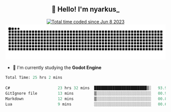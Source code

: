 <h2 align="center">👋 Hello! I'm nyarkus_</h2>
<p align="center">
  <a href="https://wakatime.com/@8f9aa332-6725-4e00-a5d9-b2317a4b74a6">
    <img src="https://wakatime.com/badge/user/8f9aa332-6725-4e00-a5d9-b2317a4b74a6.svg" alt="Total time coded since Jun 8 2023" />
  </a>
  <br>
  <img src = "https://github.com/nyarkus/nyarkus/blob/output/github-snake-dark.svg">
</p>

<!--- - 🔭 I’m currently working at [Eternal Beta](https://github.com/Kacianoki/Eternal-Beta) -->
<!--- 💬 Ask me about **nothing :<**-->
- 🌱 I'm currently studying the **Godot Engine**

<!--START_SECTION:waka-->

```fs
Total Time: 25 hrs 2 mins

C#                     23 hrs 32 mins  ███████████████████████▒░   93.91 %
GitIgnore file         13 mins         ▒░░░░░░░░░░░░░░░░░░░░░░░░   00.90 %
Markdown               12 mins         ▒░░░░░░░░░░░░░░░░░░░░░░░░   00.84 %
Lua                    9 mins          ░░░░░░░░░░░░░░░░░░░░░░░░░   00.65 %
```

<!--END_SECTION:waka-->
